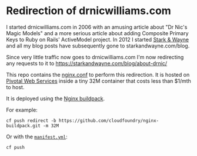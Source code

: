 # Redirection of drnicwilliams.com

I started drnicwilliams.com in 2006 with an amusing article about "Dr Nic's Magic Models" and a more serious article about adding Composite Primary Keys to Ruby on Rails' ActiveModel project. In 2012 I started [Stark & Wayne](https://starkandwayne.com) and all my blog posts have subsequently gone to starkandwayne.com/blog.

Since very little traffic now goes to drnicwilliams.com I'm now redirecting any requests to it to https://starkandwayne.com/blog/about-drnic/

This repo contains the [nginx.conf](nginx.conf) to perform this redirection. It is hosted on [Pivotal Web Services](https://run.pivotal.io) inside a tiny 32M container that costs less than $1/mth to host.

It is deployed using the [Nginx buildpack](https://docs.cloudfoundry.org/buildpacks/nginx/index.html).

For example:

```console
cf push redirect -b https://github.com/cloudfoundry/nginx-buildpack.git -m 32M
```

Or with the [`manifest.yml`](manifest.yml):

```console
cf push
```
